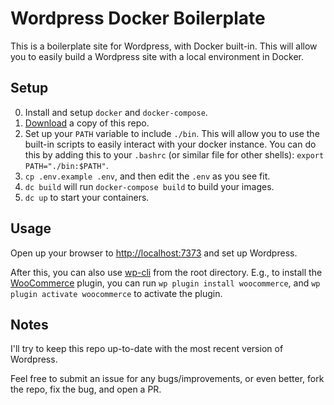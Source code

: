 # Wordpress Docker Boilerplate

This is a boilerplate site for Wordpress, with Docker built-in. This will allow you to easily build a Wordpress site with a local environment in Docker.

## Setup

0. Install and setup `docker` and `docker-compose`.
1. [Download](https://github.com/goodevilgenius/wordpress-docker/archive/master.zip) a copy of this repo.
2. Set up your `PATH` variable to include `./bin`. This will allow you to use the built-in scripts to easily interact with your docker instance.
   You can do this by adding this to your `.bashrc` (or similar file for other shells): `export PATH="./bin:$PATH"`.
3. `cp .env.example .env`, and then edit the `.env` as you see fit.
4. `dc build` will run `docker-compose build` to build your images.
5. `dc up` to start your containers.

## Usage

Open up your browser to <http://localhost:7373> and set up Wordpress.

After this, you can also use [wp-cli](http://wp-cli.org/) from the root directory. E.g., to install the [WooCommerce](https://woocommerce.com) plugin, you can run `wp plugin install woocommerce`, and `wp plugin activate woocommerce` to activate the plugin.

## Notes

I'll try to keep this repo up-to-date with the most recent version of Wordpress.

Feel free to submit an issue for any bugs/improvements, or even better, fork the repo, fix the bug, and open a PR.
